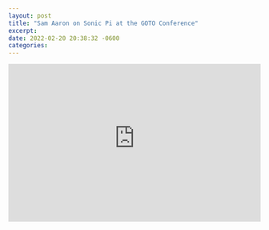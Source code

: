 ```yaml
---
layout: post
title: "Sam Aaron on Sonic Pi at the GOTO Conference"
excerpt: 
date: 2022-02-20 20:38:32 -0600
categories: 
---
```


<iframe width="100%" height="315" src="https://www.youtube-nocookie.com/embed/OLLwG_SN8oo" title="YouTube video player" frameborder="0" allow="accelerometer; autoplay; clipboard-write; encrypted-media; gyroscope; picture-in-picture" allowfullscreen></iframe>
